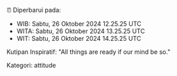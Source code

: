 ⏰ Diperbarui pada:
- WIB: Sabtu, 26 Oktober 2024 12.25.25 UTC
- WITA: Sabtu, 26 Oktober 2024 13.25.25 UTC
- WIT: Sabtu, 26 Oktober 2024 14.25.25 UTC

Kutipan Inspiratif:
"All things are ready if our mind be so."


Kategori: attitude


